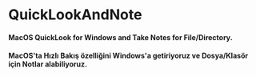 # QuickLookAndNote
#### MacOS QuickLook for Windows and Take Notes for File/Directory.
#### MacOS'ta Hızlı Bakış özelliğini Windows'a getiriyoruz ve Dosya/Klasör için Notlar alabiliyoruz.
